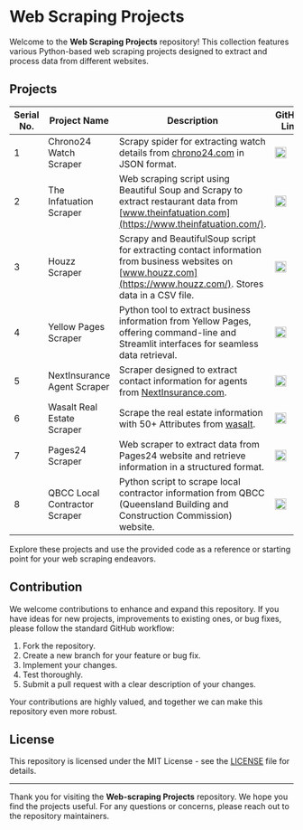 
# Web Scraping Projects

Welcome to the **Web Scraping Projects** repository! This collection features various Python-based web scraping projects designed to extract and process data from different websites.

## Projects

| Serial No. | Project Name                              | Description                                                                                        | GitHub Link                                            |
|------------|-------------------------------------------|----------------------------------------------------------------------------------------------------|--------------------------------------------------------|
| 1          | Chrono24 Watch Scraper                   | Scrapy spider for extracting watch details from [chrono24.com](https://chrono24.com/) in JSON format. | [<img src="https://img.shields.io/badge/-GitHub-181717?style=flat&logo=GitHub" alt="GitHub" height="20">](https://github.com/adil6572/chrono24-watch-scraper) |
| 2          | The Infatuation Scraper                  | Web scraping script using Beautiful Soup and Scrapy to extract restaurant data from [www.theinfatuation.com](https://www.theinfatuation.com/). | [<img src="https://img.shields.io/badge/-GitHub-181717?style=flat&logo=GitHub" alt="GitHub" height="20">](https://github.com/adil6572/Infatuation-Web-Scraper) |
| 3          | Houzz Scraper                             | Scrapy and BeautifulSoup script for extracting contact information from business websites on [www.houzz.com](https://www.houzz.com/). Stores data in a CSV file. | [<img src="https://img.shields.io/badge/-GitHub-181717?style=flat&logo=GitHub" alt="GitHub" height="20">](https://github.com/adil6572/houzz-scraper) |
| 4          | Yellow Pages Scraper                      | Python tool to extract business information from Yellow Pages, offering command-line and Streamlit interfaces for seamless data retrieval. | [<img src="https://img.shields.io/badge/-GitHub-181717?style=flat&logo=GitHub" alt="GitHub" height="20">](https://github.com/adil6572/YP-business-scraper) |
| 5          | NextInsurance Agent Scraper               | Scraper designed to extract contact information for agents from [NextInsurance.com](https://www.nextinsurance.com/agents).                    | [<img src="https://img.shields.io/badge/-GitHub-181717?style=flat&logo=GitHub" alt="GitHub" height="20">](https://github.com/adil6572/NextInsurance-Scraper) |
| 6          | Wasalt Real Estate Scraper                | Scrape the real estate information with 50+ Attributes from [wasalt](https://wasalt.com/en/sale/search).                    | [<img src="https://img.shields.io/badge/-GitHub-181717?style=flat&logo=GitHub" alt="GitHub" height="20">](https://github.com/adil6572/wasalt-real-estate-scraper) |
| 7          | Pages24 Scraper                           | Web scraper to extract data from Pages24 website and retrieve information in a structured format. | [<img src="https://img.shields.io/badge/-GitHub-181717?style=flat&logo=GitHub" alt="GitHub" height="20">](https://github.com/adil6572/pages24-scraper) |
| 8          | QBCC Local Contractor Scraper             | Python script to scrape local contractor information from QBCC (Queensland Building and Construction Commission) website. | [<img src="https://img.shields.io/badge/-GitHub-181717?style=flat&logo=GitHub" alt="GitHub" height="20">](https://github.com/adil6572/qbcc-local-contractor-scraper) |

Explore these projects and use the provided code as a reference or starting point for your web scraping endeavors.

## Contribution

We welcome contributions to enhance and expand this repository. If you have ideas for new projects, improvements to existing ones, or bug fixes, please follow the standard GitHub workflow:

1. Fork the repository.
2. Create a new branch for your feature or bug fix.
3. Implement your changes.
4. Test thoroughly.
5. Submit a pull request with a clear description of your changes.

Your contributions are highly valued, and together we can make this repository even more robust.

## License

This repository is licensed under the MIT License - see the [LICENSE](LICENSE) file for details.

---

Thank you for visiting the **Web-scraping Projects** repository. We hope you find the projects useful. For any questions or concerns, please reach out to the repository maintainers.
